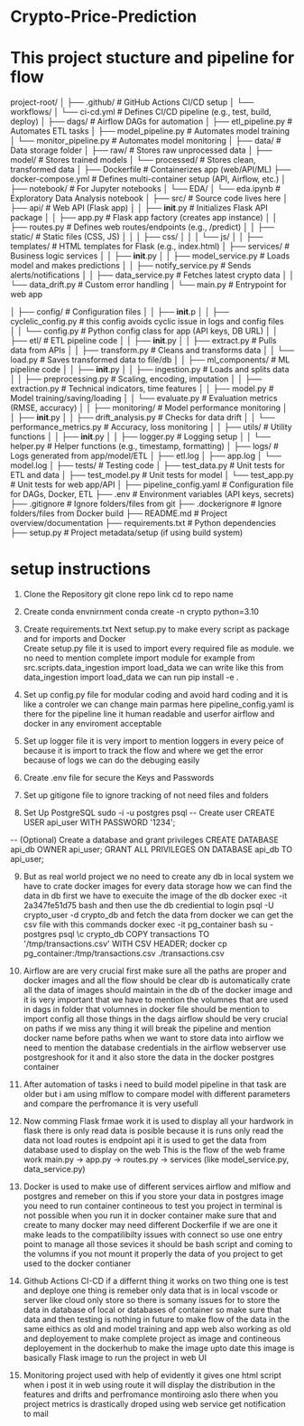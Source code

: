 # Crypto-Price-Prediction

# This project stucture and pipeline for flow
project-root/
│
├── .github/                         # GitHub Actions CI/CD setup
│   └── workflows/
│       └── ci-cd.yml                # Defines CI/CD pipeline (e.g., test, build, deploy)
│
├── dags/                            # Airflow DAGs for automation
│   ├── etl_pipeline.py              # Automates ETL tasks
│   ├── model_pipeline.py            # Automates model training
│   └── monitor_pipeline.py          # Automates model monitoring
│
├── data/                            # Data storage folder
│   ├── raw/                         # Stores raw unprocessed data
│   ├── model/                       # Stores trained models
│   └── processed/                   # Stores clean, transformed data
│
├── Dockerfile                       # Containerizes app (web/API/ML)
├── docker-compose.yml               # Defines multi-container setup (API, Airflow, etc.)
│
├── notebook/                        # For Jupyter notebooks
│   └── EDA/
│       └── eda.ipynb                # Exploratory Data Analysis notebook
│
├── src/                             # Source code lives here
│   ├── api/                         # Web API (Flask app)
│   │   ├── __init__.py              # Initializes Flask API package
│   │   ├── app.py                   # Flask app factory (creates app instance)
│   │   ├── routes.py                # Defines web routes/endpoints (e.g., /predict)
│   │   ├── static/                  # Static files (CSS, JS)
│   │   │   ├── css/
│   │   │   └── js/
│   │   ├── templates/               # HTML templates for Flask (e.g., index.html)
│   ├── services/                    # Business logic services
│   │   ├── __init__.py
│   │   ├── model_service.py         # Loads model and makes predictions
│   │   ├── notify_service.py        # Sends alerts/notifications
│   │   ├── data_service.py          # Fetches latest crypto data
│   │   └── data_drift.py            # Custom error handling
│   └── main.py                      # Entrypoint for web app

│   ├── config/                      # Configuration files
│   │   ├── __init__.p
│   │   ├── cyclelic_config.py       # this config avoids cyclic issue in logs and config files           
│   │   └── config.py                # Python config class for app (API keys, DB URL)
│
│   ├── etl/                         # ETL pipeline code
│   │   ├── __init__.py
│   │   ├── extract.py               # Pulls data from APIs
│   │   ├── transform.py             # Cleans and transforms data
│   │   └── load.py                  # Saves transformed data to file/db
│
│   ├── ml_components/               # ML pipeline code
│   │   ├── __init__.py
│   │   ├── ingestion.py             # Loads and splits data
│   │   ├── preprocessing.py         # Scaling, encoding, imputation
│   │   ├── extraction.py            # Technical indicators, time features
│   │   ├── model.py                 # Model training/saving/loading
│   │   └── evaluate.py              # Evaluation metrics (RMSE, accuracy)
│
│   ├── monitoring/                  # Model performance monitoring
│   │   ├── __init__.py
│   │   ├── drift_analysis.py        # Checks for data drift
│   │   └── performance_metrics.py   # Accuracy, loss monitoring
│
│   ├── utils/                       # Utility functions
│   │   ├── __init__.py
│   │   ├── logger.py                # Logging setup
│   │   └── helper.py                # Helper functions (e.g., timestamp, formatting)
│
├── logs/                            # Logs generated from app/model/ETL
│   ├── etl.log
│   ├── app.log
│   └── model.log
│
├── tests/                           # Testing code
│   ├── test_data.py                 # Unit tests for ETL and data
│   ├── test_model.py                # Unit tests for model
│   └── test_app.py                  # Unit tests for web app/API
│
├── pipeline_config.yaml             # Configuration file for DAGs, Docker, ETL
├── .env                             # Environment variables (API keys, secrets)
├── .gitignore                       # Ignore folders/files from git
├── .dockerignore                    # Ignore folders/files from Docker build
├── README.md                        # Project overview/documentation
├── requirements.txt                 # Python dependencies
├── setup.py                         # Project metadata/setup (if using build system)

# setup instructions
1. Clone the Repository
git clone repo link
cd to repo name

2. Create conda envnirnment 
conda create -n crypto python=3.10

3. Create requirements.txt
Next setup.py to make every script as package and for imports and Docker  
Create setup.py file it is used to import every required file as module. we no need to mention complete import module for example 
from src.scripts.data_ingestion import load_data
we can write like this 
from data_ingestion import load_data
we can run pip install -e .

4. Set up config.py file for modular coding and avoid hard coding and it is like a controler we can change main parmas here 
pipeline_config.yaml is there for the pipeline line it human readable and userfor airflow and docker in any enviroment acceptable 

5. Set up logger file it is very import to mention loggers in every peice of because it is import to track the flow and where we get the error because of logs we can do the debuging easily

6. Create .env file for secure the Keys and Passwords

7. Set up gitigone file to ignore tracking of not need files and folders

8. Set Up PostgreSQL 
sudo -i -u postgres
psql
-- Create user
CREATE USER api_user WITH PASSWORD '1234';

-- (Optional) Create a database and grant privileges
CREATE DATABASE api_db OWNER api_user;
GRANT ALL PRIVILEGES ON DATABASE api_db TO api_user;

9. But as real world project we no need to create any db in local system we have to crate docker images for every data storage 
how we can find the data in db first we have to execuite the image of the db 
docker exec -it 2a347fe51d75 bash
and then use the db crediential to login
psql -U crypto_user -d crypto_db
and fetch the data
from docker we can get the csv file with this commands
docker exec -it pg_container bash
su - postgres
psql
\c crypto_db
COPY transactions TO '/tmp/transactions.csv' WITH CSV HEADER;
docker cp pg_container:/tmp/transactions.csv ./transactions.csv

10. Airflow are are very crucial first make sure all the paths are proper and docker images and all the flow should be clear db is automatically crate all the data of images should maintain in the db of the docker image and it is very important that we have to mention the volumnes that are used in dags in folder that volumnes in docker file should be mention to import config all those things in the dags airflow should be very crucial on paths if we miss any thing it will break the pipeline and mention docker name before paths 
when we want to store data into airflow we need to mention the database credentials in the airflow webserver use postgreshook for it and it also store the data in the docker postgres container

11. After automation of tasks i need to build model pipeline in that task are older but i am using mlflow to compare model with different parameters and compare the perfromance it is very usefull

12. Now comming Flask frmae work it is used to display all your hardwork in flask there is only read data is posible because it is runs only read the data not load 
routes is endpoint api it is used to get the data from database used to display on the web
This is the flow of the web frame work
main.py  →  app.py  →  routes.py  →  services (like model_service.py, data_service.py)

13. Docker is used to make use of different services airflow and mlflow and postgres and remeber on this if you store your data in postgres image you need to run container contineous to test you project in terminal  is not possible when you run it in docker container make sure that and create
to many docker may need different Dockerfile if we are one it make leads to the compatilibilty issues with connect so use one entry point to manage all those sevices it should be bash script and coming to the volumns if you not mount it properly the data of you project to get used to the docker contianer

14. Github Actions CI-CD if a differnt thing it works on two thing one is test and deploye one thing is remeber only data that is in local vscode or server like cloud only store so there is somany issues for to store the data in database of local or databases of container so make sure that data and then testing is nothing in future to make flow of the data in the same eithics as old and model training and app web also working as old and deployement to make complete project as image and contineous deployement in the dockerhub to make the image upto date this image is basically Flask image to run the project in web UI

15. Monitoring project used with help of evidently it gives one html script when i post it in web using route it will display the distribution in the features and drifts and perfromance montiroing aslo there when you project metrics is drastically droped using web service get notification  to mail




